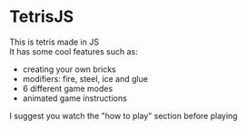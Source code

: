 # TetrisJS
This is tetris made in JS  
It has some cool features such as:  
* creating your own bricks
* modifiers: fire, steel, ice and glue
* 6 different game modes
* animated game instructions  
  
I suggest you watch the "how to play" section before playing
